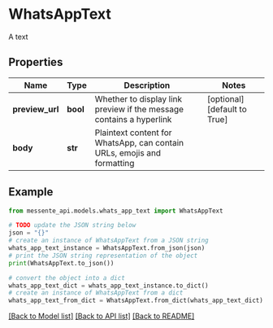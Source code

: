 # WhatsAppText

A text

## Properties

Name | Type | Description | Notes
------------ | ------------- | ------------- | -------------
**preview_url** | **bool** | Whether to display link preview if the message contains a hyperlink | [optional] [default to True]
**body** | **str** | Plaintext content for WhatsApp, can contain URLs, emojis and formatting | 

## Example

```python
from messente_api.models.whats_app_text import WhatsAppText

# TODO update the JSON string below
json = "{}"
# create an instance of WhatsAppText from a JSON string
whats_app_text_instance = WhatsAppText.from_json(json)
# print the JSON string representation of the object
print(WhatsAppText.to_json())

# convert the object into a dict
whats_app_text_dict = whats_app_text_instance.to_dict()
# create an instance of WhatsAppText from a dict
whats_app_text_from_dict = WhatsAppText.from_dict(whats_app_text_dict)
```
[[Back to Model list]](../README.md#documentation-for-models) [[Back to API list]](../README.md#documentation-for-api-endpoints) [[Back to README]](../README.md)


